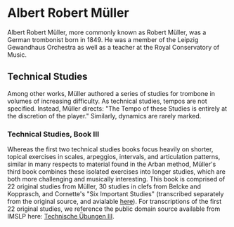 # Albert Robert Müller

Albert Robert Müller, more commonly known as Robert Müller, was a German trombonist born in 1849. He was a member of the Leipzig Gewandhaus Orchestra as well as a teacher at the Royal Conservatory of Music.

## Technical Studies

Among other works, Müller authored a series of studies for trombone in volumes of increasing difficulty. As technical studies, tempos are not specified. Instead, Müller directs: "The Tempo of these Studies is entirely at the discretion of the player." Similarly, dynamics are rarely marked. 

### Technical Studies, Book III

Whereas the first two technical studies books focus heavily on shorter, topical exercises in scales, arpeggios, intervals, and articulation patterns, similar in many respects to material found in the Arban method, Müller's third book combines these isolated exercises into longer studies, which are both more challenging and musically interesting. This book is comprised of 22 original studies from Müller, 30 studies in clefs from Belcke and Kopprasch, and Cornette's "Six Important Studies" (transcribed separately from the original source, and avialable [here](https://github.com/muschem/trombone/tree/main/Transcriptions/Cornette)). For transcriptions of the first 22 original studies, we reference the public domain source available from IMSLP here: [Technische Übungen III]("https://imslp.org/wiki/Technische_%C3%9Cbungen_(M%C3%BCller-Hartmann%2C_Robert)").
